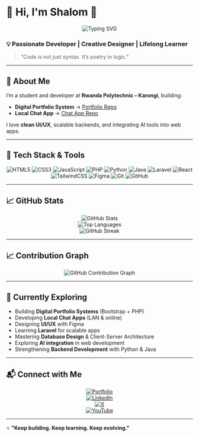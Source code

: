# 👋 Hi, I'm Shalom 🚀

<div align="center">
  <img src="https://readme-typing-svg.demolab.com?font=Fira+Code&size=28&pause=1000&color=00C9A7&center=true&vCenter=true&width=500&lines=Hi,+I'm+Shalom;Full+Stack+Developer;UI%2FUX+Designer" alt="Typing SVG"/>
</div>

### 💡 Passionate Developer | Creative Designer | Lifelong Learner

> “Code is not just syntax. It’s poetry in logic.”

---

## 📝 About Me

I’m a student and developer at **Rwanda Polytechnic – Karongi**, building:  

- **Digital Portfolio System** → [Portfolio Repo](https://github.com/K-Shalom/portifolio.git)  
- **Local Chat App** → [Chat App Repo](https://github.com/K-Shalom/One-Click-Partition-Creator-and-Storage-Manager.git)  

I love **clean UI/UX**, scalable backends, and integrating AI tools into web apps.

---

## 🚀 Tech Stack & Tools

<div align="center">

![HTML5](https://img.shields.io/badge/HTML5-E34F26?style=for-the-badge&logo=html5&logoColor=white)
![CSS3](https://img.shields.io/badge/CSS3-1572B6?style=for-the-badge&logo=css3&logoColor=white)
![JavaScript](https://img.shields.io/badge/JavaScript-F7DF1E?style=for-the-badge&logo=javascript&logoColor=black)
![PHP](https://img.shields.io/badge/PHP-777BB4?style=for-the-badge&logo=php&logoColor=white)
![Python](https://img.shields.io/badge/Python-3776AB?style=for-the-badge&logo=python&logoColor=white)
![Java](https://img.shields.io/badge/Java-007396?style=for-the-badge&logo=java&logoColor=white)
![Laravel](https://img.shields.io/badge/Laravel-FF2D20?style=for-the-badge&logo=laravel&logoColor=white)
![React](https://img.shields.io/badge/React-61DAFB?style=for-the-badge&logo=react&logoColor=black)
![TailwindCSS](https://img.shields.io/badge/TailwindCSS-38B2AC?style=for-the-badge&logo=tailwind-css&logoColor=white)
![Figma](https://img.shields.io/badge/Figma-F24E1E?style=for-the-badge&logo=figma&logoColor=white)
![Git](https://img.shields.io/badge/Git-F05032?style=for-the-badge&logo=git&logoColor=white)
![GitHub](https://img.shields.io/badge/GitHub-181717?style=for-the-badge&logo=github&logoColor=white)

</div>

---

## 📈 GitHub Stats

<div align="center">

![GitHub Stats](https://github-readme-stats.vercel.app/api?username=K-Shalom&show_icons=true&theme=radical&hide_border=true)  
![Top Languages](https://github-readme-stats.vercel.app/api/top-langs/?username=K-Shalom&layout=compact&theme=radical&hide_border=true)  
![GitHub Streak](https://streak-stats.demolab.com?user=K-Shalom&theme=radical&hide_border=true)

</div>

---

## 📈 Contribution Graph

<div align="center">

![GitHub Contribution Graph](https://github-readme-activity-graph.vercel.app/graph?username=K-Shalom&bg_color=0d1117&color=00ffcc&line=00ffcc&point=ffffff&area=true&hide_border=true)

</div>

---

## 🌱 Currently Exploring

- Building **Digital Portfolio Systems** (Bootstrap + PHP)  
- Developing **Local Chat Apps** (LAN & online)  
- Designing **UI/UX** with Figma  
- Learning **Laravel** for scalable apps  
- Mastering **Database Design** & Client-Server Architecture  
- Exploring **AI integration** in web development  
- Strengthening **Backend Development** with Python & Java  

---

## 📬 Connect with Me

<div align="center">

[![Portfolio](https://img.shields.io/badge/Portfolio-00A86B?style=for-the-badge&logo=github&logoColor=white)](https://github.com/K-Shalom/portifolio.git)  
[![LinkedIn](https://img.shields.io/badge/LinkedIn-0077B5?style=for-the-badge&logo=linkedin&logoColor=white)](https://linkedin.com/in/shalom-kubwimbabazi)  
[![X](https://img.shields.io/badge/X-000000?style=for-the-badge&logo=x&logoColor=white)](https://x.com/shalomit)  
[![YouTube](https://img.shields.io/badge/YouTube-FF0000?style=for-the-badge&logo=youtube&logoColor=white)](https://www.youtube.com/@shalom_highlights)

</div>

---

⭐ **"Keep building. Keep learning. Keep evolving."**
